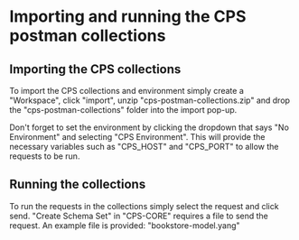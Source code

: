<!--
  ============LICENSE_START=======================================================
     Copyright (C) 2024 Nordix Foundation.
  ================================================================================
  Licensed under the Apache License, Version 2.0 (the "License");
  you may not use this file except in compliance with the License.
  You may obtain a copy of the License at

       http://www.apache.org/licenses/LICENSE-2.0

  Unless required by applicable law or agreed to in writing, software
  distributed under the License is distributed on an "AS IS" BASIS,
  WITHOUT WARRANTIES OR CONDITIONS OF ANY KIND, either express or implied.
  See the License for the specific language governing permissions and
  limitations under the License.

  SPDX-License-Identifier: Apache-2.0
  ============LICENSE_END=========================================================
-->

# Importing and running the CPS postman collections
## Importing the CPS collections
To import the CPS collections and environment simply create a "Workspace", click "import", unzip "cps-postman-collections.zip" and drop the "cps-postman-collections" folder into the import pop-up.

Don't forget to set the environment by clicking the dropdown that says "No Environment" and selecting "CPS Environment". This will provide the necessary variables such as "CPS_HOST" and "CPS_PORT" to allow the requests to be run.
## Running the collections
To run the requests in the collections simply select the request and click send. "Create Schema Set" in "CPS-CORE" requires a file to send the request. An example file is provided: "bookstore-model.yang"
